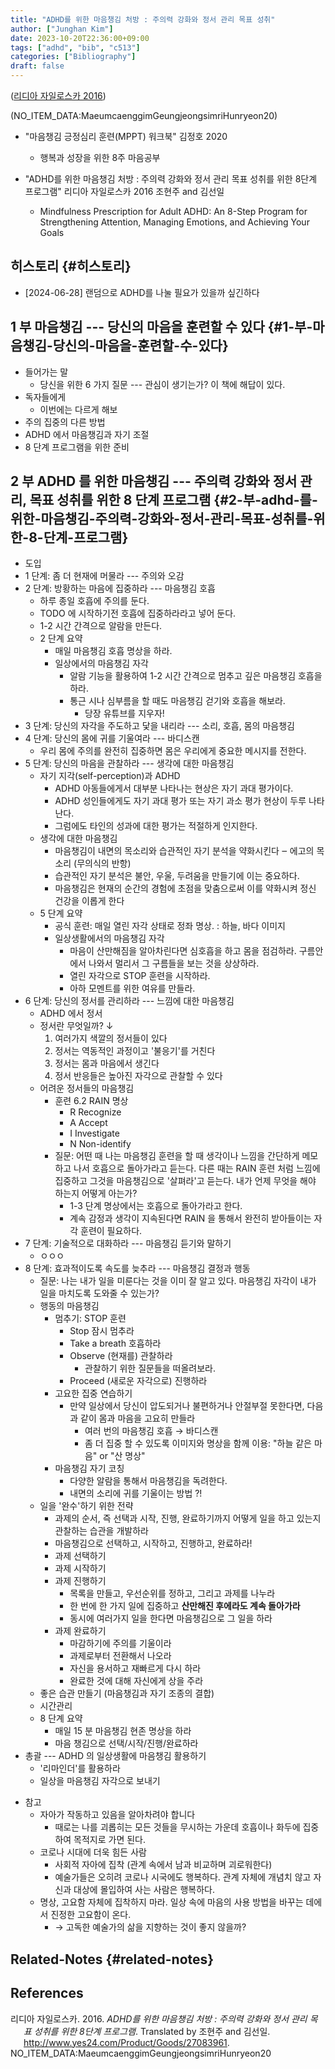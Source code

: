 ```yaml
---
title: "ADHD를 위한 마음챙김 처방 : 주의력 강화와 정서 관리 목표 성취"
author: ["Junghan Kim"]
date: 2023-10-20T22:36:00+09:00
tags: ["adhd", "bib", "c513"]
categories: ["Bibliography"]
draft: false
---
```


(<a href="#citeproc_bib_item_1">리디아 자일로스카 2016</a>)

(NO_ITEM_DATA:MaeumcaenggimGeungjeongsimriHunryeon20)

-   "마음챙김 긍정심리 훈련(MPPT) 워크북" 김정호 2020
    -   행복과 성장을 위한 8주 마음공부

-   "ADHD를 위한 마음챙김 처방 : 주의력 강화와 정서 관리 목표 성취를 위한 8단계 프로그램" 리디아 자일로스카 2016 조현주 and 김선일
    -   Mindfulness Prescription for Adult ADHD: An 8-Step Program for Strengthening Attention, Managing Emotions, and Achieving Your Goals


## 히스토리 {#히스토리}

-   [2024-06-28] 랜덤으로 ADHD를 나눌 필요가 있을까 싶긴하다


## 1 부 마음챙김 --- 당신의 마음을 훈련할 수 있다 {#1-부-마음챙김-당신의-마음을-훈련할-수-있다}

-   들어가는 말
    -   당신을 위한 6 가지 질문 --- 관심이 생기는가? 이 책에 해답이 있다.
-   독자들에게
    -   이번에는 다르게 해보
-   주의 집중의 다른 방법
-   ADHD 에서 마음챙김과 자기 조절
-   8 단계 프로그램을 위한 준비


## 2 부 ADHD 를 위한 마음챙김 --- 주의력 강화와 정서 관리, 목표 성취를 위한 8 단계 프로그램 {#2-부-adhd-를-위한-마음챙김-주의력-강화와-정서-관리-목표-성취를-위한-8-단계-프로그램}

-   도입
-   1 단계: 좀 더 현재에 머물라 --- 주의와 오감
-   2 단계: 방황하는 마음에 집중하라 --- 마음챙김 호흡
    -   하루 종일 호흡에 주의를 둔다.
    -   TODO 에 시작하기전 호흡에 집중하라라고 넣어 둔다.
    -   1-2 시간 간격으로 알람을 만든다.
    -   2 단계 요약
        -   매일 마음챙김 호흡 명상을 하라.
        -   일상에서의 마음챙김 자각
            -   알람 기능을 활용하여 1-2 시간 간격으로 멈추고 깊은 마음챙김 호흡을 하라.
            -   통근 시나 심부름을 할 때도 마음챙김 걷기와 호흡을 해보라.
                -   당장 유튜브를 지우자!
-   3 단계: 당신의 자각을 주도하고 닻을 내리라 --- 소리, 호흡, 몸의 마음챙김
-   4 단계: 당신의 몸에 귀를 기울여라 --- 바디스캔
    -   우리 몸에 주의를 완전히 집중하면 몸은 우리에게 중요한 메시지를 전한다.
-   5 단계: 당신의 마음을 관찰하라 --- 생각에 대한 마음챙김
    -   자기 지각(self-perception)과 ADHD
        -   ADHD 아동들에게서 대부분 나타나는 현상은 자기 과대 평가이다.
        -   ADHD 성인들에게도 자기 과대 평가 또는 자기 과소 평가 현상이 두루 나타난다.
        -   그럼에도 타인의 성과에 대한 평가는 적절하게 인지한다.
    -   생각에 대한 마음챙김
        -   마음챙김이 내면의 목소리와 습관적인 자기 분석을 약화시킨다 ‒ 에고의 목소리 (무의식의 반항)
        -   습관적인 자기 분석은 불안, 우울, 두려움을 만들기에 이는 중요하다.
        -   마음챙김은 현재의 순간의 경험에 초점을 맞춤으로써 이를 약화시켜 정신 건강을 이롭게 한다
    -   5 단계 요약
        -   공식 훈련: 매일 열린 자각 상태로 정좌 명상. : 하늘, 바다 이미지
        -   일상생활에서의 마음챙김 자각
            -   마음이 산만해짐을 알아차린다면 심호흡을 하고 몸을 점검하라. 구름안에서 나와서 멀리서 그 구름들을 보는 것을 상상하라.
            -   열린 자각으로 STOP 훈련을 시작하라.
            -   아하 모멘트를 위한 여유를 만들라.
-   6 단계: 당신의 정서를 관리하라 --- 느낌에 대한 마음챙김
    -   ADHD 에서 정서
    -   정서란 무엇일까? ↓
        1.  여러가지 색깔의 정서들이 있다
        2.  정서는 역동적인 과정이고 '불응기'를 거친다
        3.  정서는 몸과 마음에서 생긴다
        4.  정서 반응들은 높아진 자각으로 관찰할 수 있다
    -   어려운 정서들의 마음챙김
        -   훈련 6.2 RAIN 명상
            -   R Recognize
            -   A Accept
            -   I Investigate
            -   N Non-identify
        -   질문: 어떤 때 나는 마음챙김 훈련을 할 때 생각이나 느낌을 간단하게 메모하고 나서 호흡으로 돌아가라고 듣는다. 다른 때는 RAIN 훈련 처럼 느낌에 집중하고 그것을 마음챙김으로 '살펴라'고 듣는다. 내가 언제 무엇을 해야 하는지 어떻게 아는가?
            -   1-3 단계 명상에서는 호흡으로 돌아가라고 한다.
            -   계속 감정과 생각이 지속된다면 RAIN 을 통해서 완전히 받아들이는 자각 훈련이 필요하다.
-   7 단계: 기술적으로 대화하라 --- 마음챙김 듣기와 말하기
    -   ㅇㅇㅇ
-   8 단계: 효과적이도록 속도를 늦추라 --- 마음챙김 결정과 행동
    -   질문: 나는 내가 일을 미룬다는 것을 이미 잘 알고 있다. 마음챙김 자각이 내가 일을 마치도록 도와줄 수 있는가?
    -   행동의 마음챙김
        -   멈추기: STOP 훈련
            -   Stop 잠시 멈추라
            -   Take a breath 호흡하라
            -   Observe (현재를) 관찰하라
                -   관찰하기 위한 질문들을 떠올려보라.
            -   Proceed (새로운 자각으로) 진행하라
        -   고요한 집중 연습하기
            -   만약 일상에서 당신이 압도되거나 불편하거나 안절부절 못한다면, 다음과 같이 몸과 마음을 고요히 만들라
                -   여러 번의 마음챙김 호흡 → 바디스캔
                -   좀 더 집중 할 수 있도록 이미지와 명상을 함께 이용: "하늘 같은 마음" or "산 명상"
        -   마음챙김 자기 코칭
            -   다양한 알람을 통해서 마음챙김을 독려한다.
            -   내면의 소리에 귀를 기울이는 방법 ?!
    -   일을 '완수'하기 위한 전략
        -   과제의 순서, 즉 선택과 시작, 진행, 완료하기까지 어떻게 일을 하고 있는지 관찰하는 습관을 개발하라
        -   마음챙김으로 선택하고, 시작하고, 진행하고, 완료하라!
        -   과제 선택하기
        -   과제 시작하기
        -   과제 진행하기
            -   목록을 만들고, 우선순위를 정하고, 그리고 과제를 나누라
            -   한 번에 한 가지 일에 집중하고 **산만해진 후에라도 계속 돌아가라**
            -   동시에 여러가지 일을 한다면 마음챙김으로 그 일을 하라
        -   과제 완료하기
            -   마감하기에 주의를 기울이라
            -   과제로부터 전환해서 나오라
            -   자신을 용서하고 재빠르게 다시 하라
            -   완료한 것에 대해 자신에게 상을 주라
    -   좋은 습관 만들기 (마음챙김과 자기 조종의 결합)
    -   시간관리
    -   8 단계 요약
        -   매일 15 분 마음챙김 현존 명상을 하라
        -   마음 챙김으로 선택/시작/진행/완료하라
-   총괄 --- ADHD 의 일상생활에 마음챙김 활용하기
    -   '리마인더'를 활용하라
    -   일상을 마음챙김 자각으로 보내기

<!--listend-->

-   참고
    -   자아가 작동하고 있음을 알아차려야 합니다
        -   때로는 나를 괴롭히는 모든 것들을 무시하는 가운데 호흡이나 화두에 집중하여 목적지로 가면 된다.
    -   코로나 시대에 더욱 힘든 사람
        -   사회적 자아에 집착 (관계 속에서 남과 비교하며 괴로워한다)
        -   예술가들은 오히려 코로나 시국에도 행복하다. 관계 자체에 개념치 않고 자신과 대상에 몰입하여 사는 사람은 행복하다.
    -   명상, 고요함 자체에 집착하지 마라. 일상 속에 마음의 사용 방법을 바꾸는 데에서 진정한 고요함이 온다.
        -   → 고독한 예술가의 삶을 지향하는 것이 좋지 않을까?


## Related-Notes {#related-notes}

## References

<style>.csl-entry{text-indent: -1.5em; margin-left: 1.5em;}</style><div class="csl-bib-body">
  <div class="csl-entry"><a id="citeproc_bib_item_1"></a>리디아 자일로스카. 2016. <i>ADHD를 위한 마음챙김 처방 : 주의력 강화와 정서 관리 목표 성취를 위한 8단계 프로그램</i>. Translated by 조현주 and 김선일. <a href="http://www.yes24.com/Product/Goods/27083961">http://www.yes24.com/Product/Goods/27083961</a>.</div>
  <div class="csl-entry">NO_ITEM_DATA:MaeumcaenggimGeungjeongsimriHunryeon20</div>
</div>
